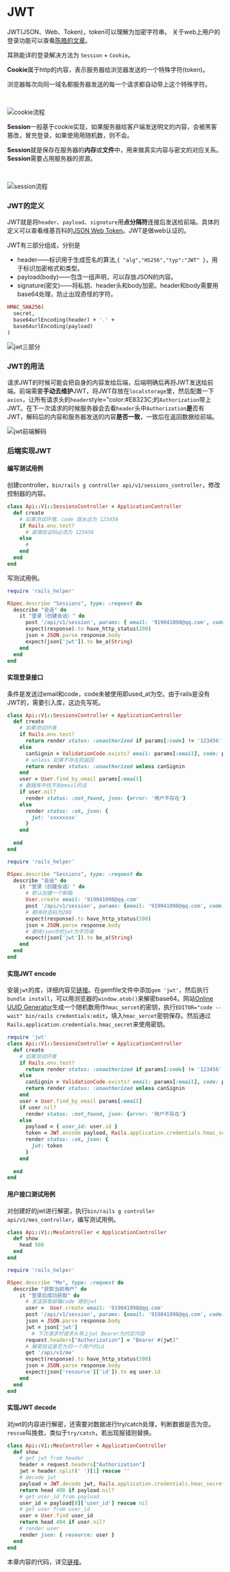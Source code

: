 # JWT
JWT(JSON、Web、Token)，token可以理解为加密字符串。 关于web上用户的登录功能可以查看[陈皓的文章](https://coolshell.cn/articles/5353.html)。

耳熟能详的登录解决方法为 `Session` + `Cookie`。


**Cookie**属于http的内容，表示服务器给浏览器发送的一个特殊字符(token)。

浏览器每次向同一域名都服务器发送的每一个请求都自动带上这个特殊字符。

<br/>

![cookie流程](attachments/cookie流程.png)


**Session**一般基于cookie实现，如果服务器给客户端发送明文的内容，会被黑客篡改，冒充登录，如果使用用随机数，则不会。

**Session**就是保存在服务器的**内存**或**文件**中，用来做真实内容与密文的对应关系。**Session**需要占用服务器的资源。

<br/>

![session流程](attachments/session流程.png)

### JWT的定义
JWT就是将`header`、`payload`、`signature`用**点分隔符**连接后发送给前端。具体的定义可以查看维基百科的[JSON Web Token](https://en.wikipedia.org/wiki/JSON_Web_Token)。JWT是做web认证的。

JWT有三部分组成，分别是

+ header——标识用于生成签名的算法,`{ "alg","HS256","typ":"JWT" }`，用于标识加密格式和类型。
+ payload(body)——包含一组声明，可以存放JSON的内容。
+ signature(密文)——将私钥、header头和body加密。header和body需要用base64处理，防止出现奇怪的字符。

```ruby
HMAC_SHA256(
  secret,
  base64urlEncoding(header) + '.' +
  base64urlEncoding(payload)
)
```

![jwt三部分](attachments/jwt三部分.png)

### JWT的用法
请求JWT的时候可能会把自身的内容发给后端，后端明确后再将JWT发送给前端。前端需要**手动去维护**JWT，将JWT存放在`localstorage`里，然后配置一下`axios`，让所有请求头的`header`style="color:#E8323C;的`Authorization`带上JWT。在下一次请求的时候服务器会去看`header`头中`Authorization`**是**否有JWT，解码后的内容和服务器发送的内容**是否一致**，一致后在返回数据给前端。

![jwt前端解码](attachments/jwt前端解码.png)

### 后端实现JWT
#### 编写测试用例
创建controller，`bin/rails g controller api/v1/sessions_controller`，修改控制器的内容。

```ruby
class Api::V1::SessionsController < ApplicationController
  def create
    # 如果测试环境，code 就永远为 123456
    if Rails.env.test?
      # 直接验证码必须为 123456
    else
      #
    end
  end
end
```

写测试用例。

```ruby
require 'rails_helper'

RSpec.describe "Sessions", type: :request do
  describe "会话" do
    it "登录（创建会话）" do
      post '/api/v1/session', params: { email: '919041098@qq.com', code: '123456'}
      expect(response).to have_http_status(200)
      json = JSON.parse response.body
      expect(json['jwt']).to be_a(String)
    end
  end
end
```

#### 实现登录接口
条件是发送过email和code，code未被使用即used_at为空。由于rails是没有JWT的，需要引入库，这边先写死。

```ruby
class Api::V1::SessionsController < ApplicationController
  def create
    # 如果测试环境
    if Rails.env.test?
      return render status: :unauthorized if params[:code] != '123456'
    else 
      canSignin = ValidationCode.exists? email: params[:email], code: params[:code], used_at: nil
      # unless 如果不存在则返回
      return render status: :unauthorized unless canSignin
    end
    user = User.find_by_email params[:email]
    # 数据库中找不到email的话
    if user.nil?
      render status: :not_found, json: {error: '用户不存在'}
    else 
      render status: :ok, json: {
        jwt: 'xxxxxxxx'
      }
    end
    
  end
end
```

```ruby
require 'rails_helper'

RSpec.describe "Sessions", type: :request do
  describe "会话" do
    it "登录（创建会话）" do
      # 默认创建一个邮箱
      User.create email: '919041098@qq.com'
      post '/api/v1/session', params: {email: '919041098@qq.com', code: '123456'}
      # 期待状态码为200
      expect(response).to have_http_status(200)
      json = JSON.parse response.body
      # 期待json中的jwt为字符串
      expect(json['jwt']).to be_a(String)
    end
  end
end
```

#### 实现JWT encode
安装`jwt`的库，详细内容见[链接](https://github.com/jwt/ruby-jwt)。在gemfile文件中添加`gem 'jwt'`，然后执行`bundle install`，可以用浏览器的`window.atob()`来解密base64。网站[Online UUID Generator](https://www.uuidgenerator.net/version4)生成一个随机数用作`hmac_sercet`的密钥，执行`EDITOR="code --wait" bin/rails credentials:edit`，填入`hmac_sercet`密钥保存。然后通过`Rails.application.credentials.hmac_secret`来使用密钥。

```ruby
require 'jwt'
class Api::V1::SessionsController < ApplicationController
  def create
    # 如果测试环境
    if Rails.env.test?
      return render status: :unauthorized if params[:code] != '123456'
    else 
      canSignin = ValidationCode.exists? email: params[:email], code: params[:code], used_at: nil
      return render status: :unauthorized unless canSignin
    end
    user = User.find_by_email params[:email]
    if user.nil?
      render status: :not_found, json: {error: '用户不存在'}
    else
      payload = { user_id: user.id }
      token = JWT.encode payload, Rails.application.credentials.hmac_secret, 'HS256'
      render status: :ok, json: {
        jwt: token
      }
    end
    
  end
end
```

#### 用户接口测试用例
对创建好的jwt进行解密，执行`bin/rails g controller api/v1/mes_controller`，编写测试用例。

```ruby
class Api::V1::MesController < ApplicationController
  def show
  	head 500
  end
end
```

```ruby
require 'rails_helper'

RSpec.describe "Me", type: :request do
  describe "获取当前用户" do
    it "登录后成功获取" do
      # 发送获取邮箱code 得到jwt
      user =  User.create email: '919041098@qq.com'
      post '/api/v1/session', params: {email: '919041098@qq.com', code: '123456'}
      json = JSON.parse response.body
      jwt = json['jwt']
    	# 下次请求时请求头带上jwt Bearer为约定内容
      request.headers["Authorization"] = "Bearer #{jwt}"
      # 解密验证是否为同一个用户的id
      get '/api/v1/me' 
      expect(response).to have_http_status(200)
      json = JSON.parse response.body
      expect(json['resource']['id']).to eq user.id
    end
  end
end 
```

#### 实现JWT decode
对jwt的内容进行解密，还需要对数据进行try/catch处理，判断数据是否为空。`rescue`叫挽救，类似于`try/catch`，若出现报错则替换。

```ruby
class Api::V1::MesController < ApplicationController
  def show
    # get jwt from header
    header = request.headers["Authorization"]
    jwt = header.split(' ')[1] rescue ''
    # decode jwt
    payload = JWT.decode jwt, Rails.application.credentials.hmac_secret, true, { algorithm: 'HS256' } rescue nil
    return head 400 if payload.nil?
    # get user_id from payload
    user_id = payload[0]['user_id'] rescue nil
    # get user from user_id
    user = User.find user_id
    return head 404 if user.nil?
    # render user
    render json: { resource: user }
  end
end
```

本章内容的代码，详见[链接](https://github.com/Lu9709/mangosteen-back/commits/main)。

